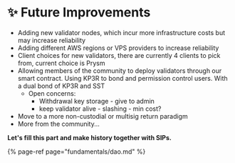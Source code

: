 # ✨ Future Improvements

* Adding new validator nodes, which incur more infrastructure costs but may increase reliability
* Adding different AWS regions or VPS providers to increase reliability
* Client choices for new validators, there are currently 4 clients to pick from, current choice is Prysm
* Allowing members of the community to deploy validators through our smart contract. Using KP3R to bond and permission control users. With a dual bond of KP3R and SST
  * Open concerns:
    * Withdrawal key storage - give to admin
    * keep validator alive - slashing - min cost?
* Move to a more non-custodial or multisig return paradigm
* More from the community...

**Let's fill this part and make history together with SIPs.**

{% page-ref page="fundamentals/dao.md" %}



